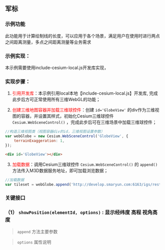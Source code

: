 ## 军标

### 示例功能

此功能用于计算绘制线的长度，可以应用于各个场景，满足用户在使用时进行两点之间距离测量，多点之间距离测量等业务需求

### 示例实现：

本示例需要使用include-cesium-local.js开发库实现，

### 实现步骤：

1. <font color=red>引用开发库</font>：本示例引用local本地【include-cesium-local.js】开发库, 完成此步后方可正常使用所有三维WebGL的功能；

2. <font color=red>创建三维地图容器并加载三维球控件</font>：创建 `id='GlobeView'` 的div作为三维视图的容器，并设置其样式，初始化Cesium三维球控件 `Cesium.WebSceneControl()` ，完成此步后可在三维场景中加载三维球控件；

``` Javascript
//构造三维视图类（视图容器div的id，三维视图设置参数）
var webGlobe = new Cesium.WebSceneControl('GlobeView', {
    terrainExaggeration: 1,
}); 
```

``` html
<div id='GlobeView'></div>
```

3. <font color=red>加载数据</font>：调用Cesium三维球控件 `Cesium.WebSceneControl()` 的 `append()` 方法传入M3D数据服务地址，即可加载浏览数据；

``` Javascript
//加载数据
var tileset = webGlobe.append('http://develop.smaryun.com:6163/igs/rest/g3d/M3D', {});
```

### 关键接口

### （1） `showPosition(elementId, options)` : 显示经纬度 高程 视角高度

> `append` 方法主要参数

> `options` 属性说明
